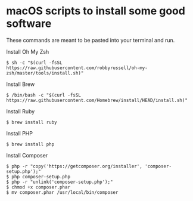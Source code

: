 # macOS scripts to install some good software

These commands are meant to be pasted into your terminal and run.

Install Oh My Zsh

```
$ sh -c "$(curl -fsSL https://raw.githubusercontent.com/robbyrussell/oh-my-zsh/master/tools/install.sh)"
```

Install Brew

```
$ /bin/bash -c "$(curl -fsSL https://raw.githubusercontent.com/Homebrew/install/HEAD/install.sh)"
```

Install Ruby

```
$ brew install ruby
```

Install PHP

```
$ brew install php
```

Install Composer

```
$ php -r "copy('https://getcomposer.org/installer', 'composer-setup.php');"
$ php composer-setup.php
$ php -r "unlink('composer-setup.php');"
$ chmod +x composer.phar
$ mv composer.phar /usr/local/bin/composer
```

